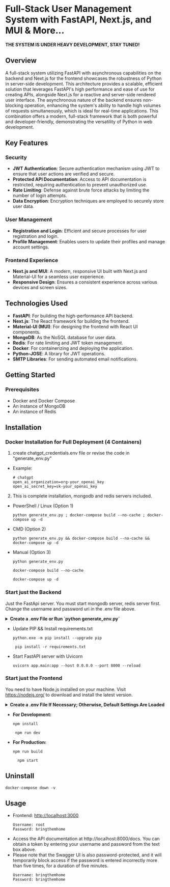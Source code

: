 # Full-Stack User Management System with FastAPI, Next.js, and MUI & More...

**THE SYSTEM IS UNDER HEAVY DEVELOPMENT, STAY TUNED!**

## Overview

A full-stack system utilizing FastAPI with asynchronous capabilities on the backend and Next.js for the frontend showcases the robustness of Python in server-side development. This architecture provides a scalable, efficient solution that leverages FastAPI's high performance and ease of use for creating APIs, alongside Next.js for a reactive and server-side rendered user interface. The asynchronous nature of the backend ensures non-blocking operation, enhancing the system's ability to handle high volumes of requests simultaneously, which is ideal for real-time applications. This combination offers a modern, full-stack framework that is both powerful and developer-friendly, demonstrating the versatility of Python in web development.

## Key Features

### Security

- **JWT Authentication**: Secure authentication mechanism using JWT to ensure that user actions are verified and secure.
- **Protected API Documentation**: Access to API documentation is restricted, requiring authentication to prevent unauthorized use.
- **Rate Limiting**: Defense against brute force attacks by limiting the number of login attempts.
- **Data Encryption**: Encryption techniques are employed to securely store user data.

### User Management

- **Registration and Login**: Efficient and secure processes for user registration and login.
- **Profile Management**: Enables users to update their profiles and manage account settings.

### Frontend Experience

- **Next.js and MUI**: A modern, responsive UI built with Next.js and Material-UI for a seamless user experience.
- **Responsive Design**: Ensures a consistent experience across various devices and screen sizes.

## Technologies Used

- **FastAPI**: For building the high-performance API backend.
- **Next.js**: The React framework for building the frontend.
- **Material-UI (MUI)**: For designing the frontend with React UI components.
- **MongoDB**: As the NoSQL database for user data.
- **Redis**: For rate limiting and JWT token management.
- **Docker**: For containerizing and deploying the application.
- **Python-JOSE**: A library for JWT operations.
- **SMTP Libraries**: For sending automated email notifications.

## Getting Started

### Prerequisites

- Docker and Docker Compose
- An instance of MongoDB
- An instance of Redis

## Installation

### Docker Installation for Full Deployment (4 Containers)

1. create chatgpt_credentials.env file or revise the code in "generate_env.py"

- Example:

  ```
  # chatgpt
  open_ai_organization=org-your_openai_key
  open_ai_secret_key=sk-your_openai_key

  ```

2. This is complete installation, mongodb and redis servers included.

- PowerShell / Linux (Option 1)
  ```shell
  python generate_env.py ; docker-compose build --no-cache ; docker-compose up -d
  ```
- CMD (Option 2)
  ```shell
  python generate_env.py && docker-compose build --no-cache && docker-compose up -d
  ```
- Manual (Option 3)
  ```shell
  python generate_env.py
  ```
  ```shell
  docker-compose build --no-cache
  ```
  ```shell
  docker-compose up -d
  ```

### Start just the Backend

Just the FastApi server. You must start mongodb server, redis server first. Change the username and password uri in the .env file above.

<details>
<summary><b>Create a .env File or Run `python generate_env.py`</b></summary>
<p>

```text
# mongodb connection
mongodb_server=localhost
mongodb_port=27017
mongodb_username=bringthemhome
mongodb_password=bringthemhome

# fastapi
fastapi_ui_username=bringthemhome
fastapi_ui_password=bringthemhome
jwt_secret_key=bringthemhome
static_bearer_secret_key=bringthemhome
algorithm=HS256

# chatgpt
open_ai_organization=org-your_openai_key
open_ai_secret_key=sk-your_openai_key

# default root user
owner_username=root
owner_password=bringthemhome
owner_email=israel@israeli.com

# Initial email settings located in app/components/initial settings.py
```

Please note: mongodb uri should be "localhost" if you running it locally, or "mongodb" if you running it inside a docker
container

</p>
</details>

- Update PIP && Install requirements.txt

  ```shell
  python.exe -m pip install --upgrade pip
  ```

  ```shell
   pip install -r requirements.txt
  ```

- Start FastAPI server with Uvicorn

  ```shell
  uvicorn app.main:app --host 0.0.0.0 --port 8000 --reload
  ```

### Start just the Frontend

You need to have Node.js installed on your machine.
Visit https://nodejs.org/ to download and install the latest version.

<details>
<summary><b>Create a .env File If Necessary; Otherwise, Default Settings Are Loaded</b></summary>
<p>

```text
# Set the URL for your backend here
NEXT_PUBLIC_API_BASE_URL=http://localhost:8000/api/v1

# The default value is 'bringthemhome'. Ensure this matches the 'static_bearer_secret_key' set in your backend.
NEXT_PUBLIC_API_KEY=static_bearer_secret_key
```

Please note: If you are running MongoDB locally, the URI should be set to "localhost". If you are running MongoDB inside a Docker container, the URI should be set to "mongodb".
container

</p>
</details>

- <b>For Development:</b>

  ```shell
  npm install
  ```

  ```shell
   npm run dev
  ```

- <b>For Production:</b>
  ```shell
  npm run build
  ```
  ```shell
    npm start
  ```

## Uninstall

```shell
docker-compose down -v
```

## Usage

- Frontend: [http://localhost:3000](http://localhost:3000)
  ```swagger codegen
  Username: root
  Password: bringthemhome
  ```

* Access the API documentation at http://localhost:8000/docs. You can obtain a token by entering your username and password from the text box above.
* Please note that the Swagger UI is also password-protected, and it will temporarily block access if the password is entered incorrectly more than five times, for a duration of five minutes.
  ```swagger codegen
  Username: bringthemhome
  Password: bringthemhome
  ```
